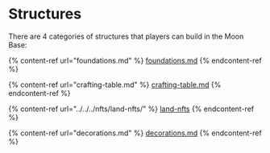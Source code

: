# Structures

There are 4 categories of structures that players can build in the Moon Base:

{% content-ref url="foundations.md" %}
[foundations.md](foundations.md)
{% endcontent-ref %}

{% content-ref url="crafting-table.md" %}
[crafting-table.md](crafting-table.md)
{% endcontent-ref %}

{% content-ref url="../../../nfts/land-nfts/" %}
[land-nfts](../../../nfts/land-nfts/)
{% endcontent-ref %}

{% content-ref url="decorations.md" %}
[decorations.md](decorations.md)
{% endcontent-ref %}
